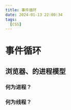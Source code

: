 ```yaml
---
title: 事件循环
date: 2024-01-13 22:00:34
tags:
  [CSS]
---
```


# 事件循环

## 浏览器、的进程模型

### 何为进程？

### 何为线程？

 
